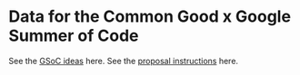 # Data for the Common Good x Google Summer of Code

See the [GSoC ideas](https://docs.pedscommons.org/GSoC/ideas) here.
See the [proposal instructions](https://docs.pedscommons.org/GSoC/proposal) here.
